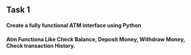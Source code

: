 ## Task 1 
#### Create a fully functional ATM interface using Python
#### Atm Functiona Like Check Balance, Deposit Money, Withdraw Money, Check transaction History.

